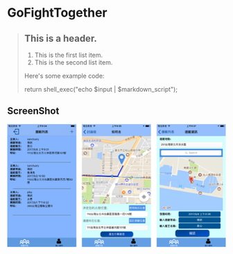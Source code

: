 
GoFightTogether 
=============================================================
> ## This is a header.
> 
> 1.   This is the first list item.
> 2.   This is the second list item.
> 
> Here's some example code:
> 
> return shell_exec("echo $input | $markdown_script");



ScreenShot
-------------------------------------------------------------
![img](https://github.com/WeiTsungCheng/Project2/blob/master/readmePic.png)
